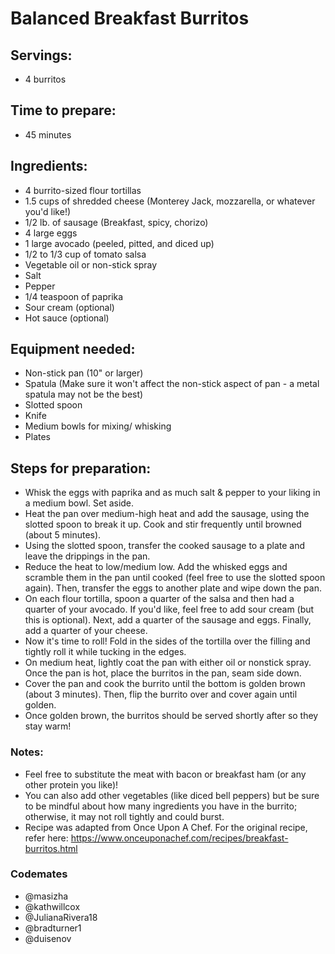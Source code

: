 
# Balanced Breakfast Burritos

## Servings: 
- 4 burritos

## Time to prepare: 
- 45 minutes

## Ingredients:
- 4 burrito-sized flour tortillas
- 1.5 cups of shredded cheese (Monterey Jack, mozzarella, or whatever you'd like!)
- 1/2 lb. of sausage (Breakfast, spicy, chorizo)
- 4 large eggs
- 1 large avocado (peeled, pitted, and diced up)
- 1/2 to 1/3 cup of tomato salsa
- Vegetable oil or non-stick spray
- Salt
- Pepper
- 1/4 teaspoon of paprika
- Sour cream (optional)
- Hot sauce (optional)

## Equipment needed:
- Non-stick pan (10" or larger)
- Spatula (Make sure it won't affect the non-stick aspect of pan - a metal spatula may not be the best)
- Slotted spoon
- Knife
- Medium bowls for mixing/ whisking
- Plates

## Steps for preparation:
- Whisk the eggs with paprika and as much salt & pepper to your liking in a medium bowl. Set aside.
- Heat the pan over medium-high heat and add the sausage, using the slotted spoon to break it up. Cook and stir frequently until browned (about 5 minutes). 
- Using the slotted spoon, transfer the cooked sausage to a plate and leave the drippings in the pan.
- Reduce the heat to low/medium low. Add the whisked eggs and scramble them in the pan until cooked (feel free to use the slotted spoon again). Then, transfer the eggs to another plate and wipe down the pan.
- On each flour tortilla, spoon a quarter of the salsa and then had a quarter of your avocado. If you'd like, feel free to add sour cream (but this is optional). Next, add a quarter of the sausage and eggs. Finally, add a quarter of your cheese.
- Now it's time to roll! Fold in the sides of the tortilla over the filling and tightly roll it while tucking in the edges.
- On medium heat, lightly coat the pan with either oil or nonstick spray. Once the pan is hot, place the burritos in the pan, seam side down. 
- Cover the pan and cook the burrito until the bottom is golden brown (about 3 minutes). Then, flip the burrito over and cover again until golden.
- Once golden brown, the burritos should be served shortly after so they stay warm!


### Notes:
- Feel free to substitute the meat with bacon or breakfast ham (or any other protein you like)!
- You can also add other vegetables (like diced bell peppers) but be sure to be mindful about how many ingredients you have in the burrito; otherwise, it may not roll tightly and could burst.
- Recipe was adapted from Once Upon A Chef. For the original recipe, refer here: https://www.onceuponachef.com/recipes/breakfast-burritos.html


### Codemates #
- @masizha
- @kathwillcox
- @JulianaRivera18
- @bradturner1
- @duisenov
